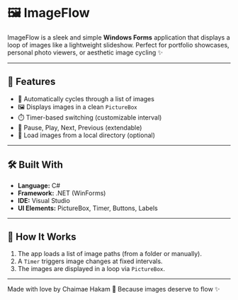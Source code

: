 # 🖼️ ImageFlow

ImageFlow is a sleek and simple **Windows Forms** application that displays a loop of images like a lightweight slideshow. Perfect for portfolio showcases, personal photo viewers, or aesthetic image cycling ✨

---

## 🚀 Features

- 🔁 Automatically cycles through a list of images
- 🖼️ Displays images in a clean `PictureBox`
- ⏱️ Timer-based switching (customizable interval)
- 🔘 Pause, Play, Next, Previous (extendable)
- 📁 Load images from a local directory (optional)

---

## 🛠️ Built With

- **Language:** C#  
- **Framework:** .NET (WinForms)  
- **IDE:** Visual Studio  
- **UI Elements:** PictureBox, Timer, Buttons, Labels

---

## 📸 How It Works

1. The app loads a list of image paths (from a folder or manually).
2. A `Timer` triggers image changes at fixed intervals.
3. The images are displayed in a loop via `PictureBox`.

---

Made with love by Chaimae Hakam 💖
Because images deserve to flow ✨
